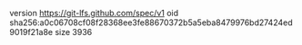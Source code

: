version https://git-lfs.github.com/spec/v1
oid sha256:a0c06708cf08f28368ee3fe88670372b5a5eba8479976bd27424ed9019f21a8e
size 3936
